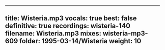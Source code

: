 
---
title: Wisteria.mp3
vocals: true
best: false
definitive: true
recordings: wisteria-140
filename: Wisteria.mp3
mixes: wisteria-mp3-609
folder: 1995-03-14/Wisteria
weight: 10
---
